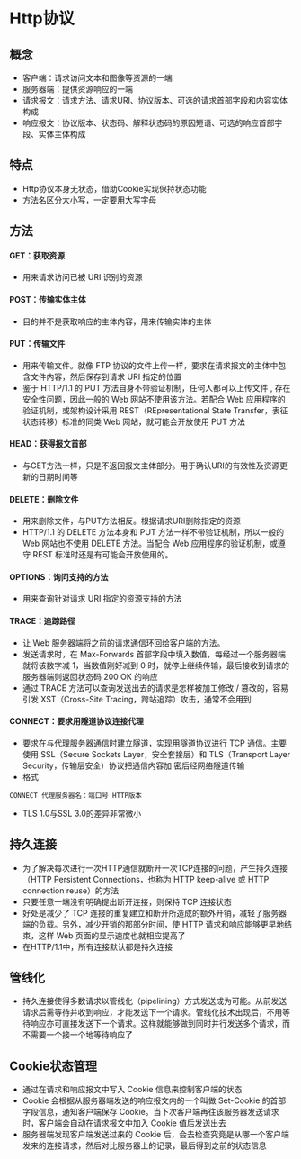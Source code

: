 # Http协议

## 概念

* 客户端：请求访问文本和图像等资源的一端
* 服务器端：提供资源响应的一端
* 请求报文：请求方法、请求URI、协议版本、可选的请求首部字段和内容实体构成
* 响应报文：协议版本、状态码、解释状态码的原因短语、可选的响应首部字段、实体主体构成

## 特点

* Http协议本身无状态，借助Cookie实现保持状态功能
* 方法名区分大小写，一定要用大写字母

## 方法

#### GET：获取资源

* 用来请求访问已被 URI 识别的资源

#### POST：传输实体主体

* 目的并不是获取响应的主体内容，用来传输实体的主体

#### PUT：传输文件

* 用来传输文件。就像 FTP 协议的文件上传一样，要求在请求报文的主体中包含文件内容，然后保存到请求 URI 指定的位置
* 鉴于 HTTP/1.1 的 PUT 方法自身不带验证机制，任何人都可以上传文件 , 存在安全性问题，因此一般的 Web 网站不使用该方法。若配合 Web 应用程序的验证机制，或架构设计采用 REST（REpresentational State Transfer，表征状态转移）标准的同类 Web 网站，就可能会开放使用 PUT 方法

#### HEAD：获得报文首部

* 与GET方法一样，只是不返回报文主体部分。用于确认URI的有效性及资源更新的日期时间等

#### DELETE：删除文件

* 用来删除文件，与PUT方法相反。根据请求URI删除指定的资源
* HTTP/1.1 的 DELETE 方法本身和 PUT 方法一样不带验证机制，所以一般的 Web 网站也不使用 DELETE 方法。当配合 Web 应用程序的验证机制，或遵守 REST 标准时还是有可能会开放使用的。

#### OPTIONS：询问支持的方法

* 用来查询针对请求 URI 指定的资源支持的方法

#### TRACE：追踪路径

* 让 Web 服务器端将之前的请求通信环回给客户端的方法。
* 发送请求时，在 Max-Forwards 首部字段中填入数值，每经过一个服务器端就将该数字减 1，当数值刚好减到 0 时，就停止继续传输，最后接收到请求的服务器端则返回状态码 200 OK 的响应
* 通过 TRACE 方法可以查询发送出去的请求是怎样被加工修改 / 篡改的，容易引发 XST（Cross-Site Tracing，跨站追踪）攻击，通常不会用到

#### CONNECT：要求用隧道协议连接代理

* 要求在与代理服务器通信时建立隧道，实现用隧道协议进行 TCP 通信。主要使用 SSL（Secure Sockets Layer，安全套接层）和 TLS（Transport Layer Security，传输层安全）协议把通信内容加 密后经网络隧道传输
* 格式

```
CONNECT 代理服务器名：端口号 HTTP版本
```

* TLS 1.0与SSL 3.0的差异非常微小

## 持久连接

* 为了解决每次进行一次HTTP通信就断开一次TCP连接的问题，产生持久连接（HTTP Persistent Connections，也称为 HTTP keep-alive 或 HTTP connection reuse）的方法
* 只要任意一端没有明确提出断开连接，则保持 TCP 连接状态
* 好处是减少了 TCP 连接的重复建立和断开所造成的额外开销，减轻了服务器端的负载。另外，减少开销的那部分时间，使 HTTP 请求和响应能够更早地结束，这样 Web 页面的显示速度也就相应提高了
* 在HTTP/1.1中，所有连接默认都是持久连接

## 管线化

* 持久连接使得多数请求以管线化（pipelining）方式发送成为可能。从前发送请求后需等待并收到响应，才能发送下一个请求。管线化技术出现后，不用等待响应亦可直接发送下一个请求。这样就能够做到同时并行发送多个请求，而不需要一个接一个地等待响应了

## Cookie状态管理

* 通过在请求和响应报文中写入 Cookie 信息来控制客户端的状态
* Cookie 会根据从服务器端发送的响应报文内的一个叫做 Set-Cookie 的首部字段信息，通知客户端保存 Cookie。当下次客户端再往该服务器发送请求时，客户端会自动在请求报文中加入 Cookie 值后发送出去
* 服务器端发现客户端发送过来的 Cookie 后，会去检查究竟是从哪一个客户端发来的连接请求，然后对比服务器上的记录，最后得到之前的状态信息